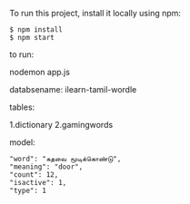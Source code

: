 To run this project, install it locally using npm:

```
$ npm install
$ npm start
```
to run:

nodemon app.js

databsename: 
ilearn-tamil-wordle


tables: 

1.dictionary
2.gamingwords

model:


    "word": "கதவை மூடிக்கொண்டு",
    "meaning": "door",
    "count": 12,
    "isactive": 1,
    "type": 1

